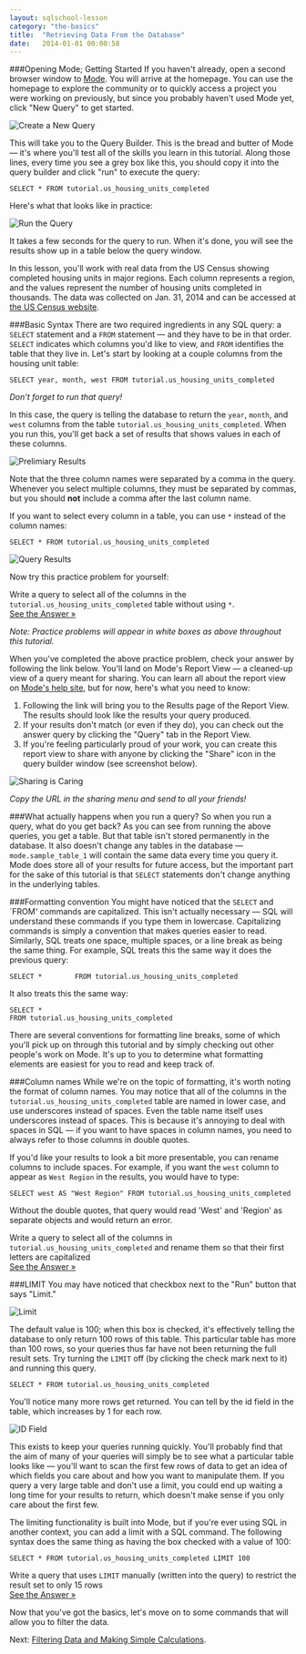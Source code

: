 ```yaml
---
layout: sqlschool-lesson
category: "the-basics"
title:  "Retrieving Data From the Database"
date:   2014-01-01 00:00:58
---
```


###Opening Mode; Getting Started
If you haven't already, open a second browser window to <a href="http://stealth.modeanalytics.com" target="_blank">Mode</a>. You will arrive at the homepage. You can use the homepage to explore the community or to quickly access a project you were working on previously, but since you probably haven't used Mode yet, click "New Query" to get started.

![Create a New Query](/images/the-basics/home-screen.png)

This will take you to the Query Builder. This is the bread and butter of Mode &mdash; it's where you'll test all of the skills you learn in this tutorial. Along those lines, every time you see a grey box like this, you should copy it into the query builder and click "run" to execute the query:

    SELECT * FROM tutorial.us_housing_units_completed

Here's what that looks like in practice:

![Run the Query](/images/the-basics/run-button.png)

It takes a few seconds for the query to run. When it's done, you will see the results show up in a table below the query window.

In this lesson, you'll work with real data from the US Census showing completed housing units in major regions. Each column represents a region, and the values represent the number of housing units completed in thousands. The data was collected on Jan. 31, 2014 and can be accessed at [the US Census website](http://www.census.gov/econ/currentdata/).

###Basic Syntax
There are two required ingredients in any SQL query: a `SELECT` statement and a `FROM` statement &mdash; and they have to be in that order. `SELECT` indicates which columns you'd like to view, and `FROM` identifies the table that they live in. Let's start by looking at a couple columns from the housing unit table:

    SELECT year, month, west FROM tutorial.us_housing_units_completed

*Don't forget to run that query!*

In this case, the query is telling the database to return the `year`, `month`, and `west` columns from the table `tutorial.us_housing_units_completed`. When you run this, you'll get back a set of results that shows values in each of these columns.

![Prelimiary Results](/images/the-basics/prelim-results.png)

Note that the three column names were separated by a comma in the query. Whenever you select multiple columns, they must be separated by commas, but you should **not** include a comma after the last column name.

If you want to select every column in a table, you can use `*` instead of the column names:

    SELECT * FROM tutorial.us_housing_units_completed

![Query Results](/images/the-basics/results.png)

Now try this practice problem for yourself:

<div class="practice-prob">
  Write a query to select all of the columns in the <code>tutorial.us_housing_units_completed</code> table without using <code>*</code>.
</div>
<div class="practice-prob-answer">
  <a href="http://stealth.modeanalytics.com/tutorial/reports/1e57eb86c128" target="_blank">See the Answer &raquo;</a>
</div>

*Note: Practice problems will appear in white boxes as above throughout this tutorial.*

When you've completed the above practice problem, check your answer by following the link below. You'll land on Mode's Report View &mdash; a cleaned-up view of a query meant for sharing. You can learn all about the report view on [Mode's help site](LINK), but for now, here's what you need to know:

1. Following the link will bring you to the Results page of the Report View. The results should look like the results your query produced.
2. If your results don't match (or even if they do), you can check out the answer query by clicking the "Query" tab in the Report View.
3. If you're feeling particularly proud of your work, you can create this report view to share with anyone by clicking the "Share" icon in the query builder window (see screenshot below).

![Sharing is Caring](/images/the-basics/how-to-share.png)

*Copy the URL in the sharing menu and send to all your friends!*

###What actually happens when you run a query?
So when you run a query, what do you get back? As you can see from running the above queries, you get a table. But that table isn't stored permanently in the database. It also doesn't change any tables in the database &mdash; `mode.sample_table_1` will contain the same data every time you query it. Mode does store all of your results for future access, but the important part for the sake of this tutorial is that `SELECT` statements don't change anything in the underlying tables.

###Formatting convention
You might have noticed that the `SELECT` and `FROM' commands are capitalized. This isn't actually necessary &mdash; SQL will understand these commands if you type them in lowercase. Capitalizing commands is simply a convention that makes queries easier to read. Similarly, SQL treats one space, multiple spaces, or a line break as being the same thing. For example, SQL treats this the same way it does the previous query:

    SELECT *        FROM tutorial.us_housing_units_completed

It also treats this the same way:

    SELECT *
    FROM tutorial.us_housing_units_completed

There are several conventions for formatting line breaks, some of which you'll pick up on through this tutorial and by simply checking out other people's work on Mode. It's up to you to determine what formatting elements are easiest for you to read and keep track of.

###Column names
While we're on the topic of formatting, it's worth noting the format of column names. You may notice that all of the columns in the `tutorial.us_housing_units_completed` table are named in lower case, and use underscores instead of spaces. Even the table name itself uses underscores instead of spaces. This is because it's annoying to deal with spaces in SQL &mdash; if you want to have spaces in column names, you need to always refer to those columns in double quotes.

If you'd like your results to look a bit more presentable, you can rename columns to include spaces. For example, if you want the `west` column to appear as `West Region` in the results, you would have to type:

    SELECT west AS "West Region" FROM tutorial.us_housing_units_completed

Without the double quotes, that query would read 'West' and 'Region' as separate objects and would return an error.

<div class="practice-prob">
  Write a query to select all of the columns in <code>tutorial.us_housing_units_completed</code> and rename them so that their first letters are capitalized
</div>
<div class="practice-prob-answer">
  <a href="http://stealth.modeanalytics.com/tutorial/reports/9ffec953b677" target="_blank">See the Answer &raquo;</a>
</div>

###LIMIT
You may have noticed that checkbox next to the "Run" button that says "Limit."

![Limit](/images/the-basics/limit-box.png)

The default value is 100; when this box is checked, it's effectively telling the database to only return 100 rows of this table. This particular table has more than 100 rows, so your queries thus far have not been returning the full result sets. Try turning the `LIMIT` off (by clicking the check mark next to it) and running this query. 

    SELECT * FROM tutorial.us_housing_units_completed

You'll notice many more rows get returned. You can tell by the id field in the table, which increases by 1 for each row.

![ID Field](/images/the-basics/id-field.png)

This exists to keep your queries running quickly. You'll probably find that the aim of many of your queries will simply be to see what a particular table looks like &mdash; you'll want to scan the first few rows of data to get an idea of which fields you care about and how you want to manipulate them. If you query a very large table and don't use a limit, you could end up waiting a long time for your results to return, which doesn't make sense if you only care about the first few.

The limiting functionality is built into Mode, but if you're ever using SQL in another context, you can add a limit with a SQL command. The following syntax does the same thing as having the box checked with a value of 100:

    SELECT * FROM tutorial.us_housing_units_completed LIMIT 100

<div class="practice-prob">
  Write a query that uses <code>LIMIT</code> manually (written into the query) to restrict the result set to only 15 rows
</div>
<div class="practice-prob-answer">
  <a href="http://stealth.modeanalytics.com/tutorial/reports/62f423b84e97" target="_blank">See the Answer &raquo;</a>
</div>

Now that you've got the basics, let's move on to some commands that will allow you to filter the data.

Next: [Filtering Data and Making Simple Calculations](/the-basics/where-operators.html).